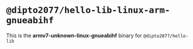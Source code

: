 # `@dipto2077/hello-lib-linux-arm-gnueabihf`

This is the **armv7-unknown-linux-gnueabihf** binary for `@dipto2077/hello-lib`
